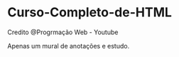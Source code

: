 # Curso-Completo-de-HTML
Credito @Progrmação Web - Youtube


Apenas um mural de anotações e estudo.
